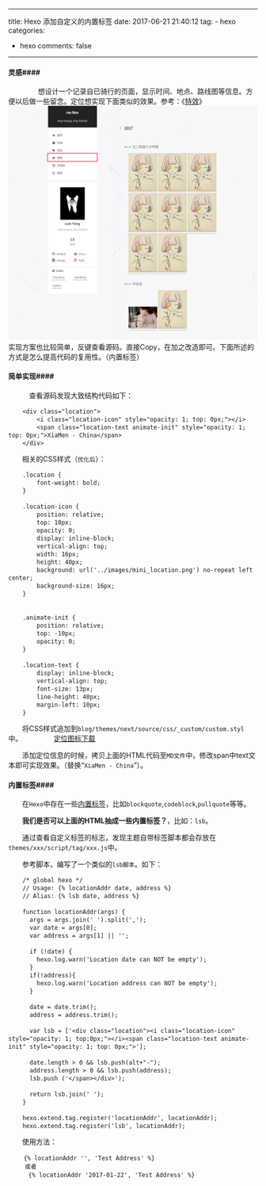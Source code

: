 
---
title: Hexo 添加自定义的内置标签
date: 2017-06-21 21:40:12
tag:
	- hexo
categories:
   - hexo
comments: false
---

#### 灵感####
　　
　　想设计一个记录自已骑行的页面，显示时间、地点、路线图等信息。方便以后做一些留念。定位想实现下面类似的效果。参考：《[特效](http://www.iissnan.com/)》
　　
　　![特效](/images/hexo_photo.png)
　　
　　实现方案也比较简单，反键查看源码。直接Copy，在加之改造即可。下面所述的方式是怎么提高代码的复用性。（内置标签）

#### 简单实现####

　　　查看源码发现大致结构代码如下：
```
	<div class="location">
	    <i class="location-icon" style="opacity: 1; top: 0px;"></i>
	    <span class="location-text animate-init" style="opacity: 1; top: 0px;">XiaMen - China</span>
	</div>
```
　　相关的CSS样式（`优化后`）：
```
	.location {
	    font-weight: bold;
	}
	
	.location-icon {
	    position: relative;
	    top: 10px;
	    opacity: 0;
	    display: inline-block;
	    vertical-align: top;
	    width: 16px;
	    height: 40px;
	    background: url('../images/mini_location.png') no-repeat left center;
	    background-size: 16px;
	}
	
	
	.animate-init {
	    position: relative;
	    top: -10px;
	    opacity: 0;
	}
	
	.location-text {
	    display: inline-block;
	    vertical-align: top;
	    font-size: 13px;
	    line-height: 40px;
	    margin-left: 10px;
	}
```
　　将CSS样式追加到`blog/themes/next/source/css/_custom/custom.styl`中。
　　
　　[定位图标下载](http://www.rtime.xin/images/mini_location.png)

　　添加定位信息的时候，拷贝上面的HTML代码至`MD文件`中，修改span中text文本即可实现效果。（替换“`XiaMen - China`”）。
　　
　　
#### 内置标签####

　　在`Hexo`中存在一些[内置标签](https://hexo.io/zh-cn/docs/tag-plugins.html)，比如`blockquote`,`codeblock`,`pullquote`等等。

　　**我们是否可以上面的HTML抽成一些内置标签？**，比如：`lsb`。

　　通过查看自定义标签的标志，发现主题自带标签脚本都会存放在`themes/xxx/script/tag/xxx.js`中。

　　参考脚本，编写了一个类似的`lsb脚本`。如下：
```　　
	/* global hexo */
	// Usage: {% locationAddr date, address %}
	// Alias: {% lsb date, address %}
	
	function locationAddr(args) {
	  args = args.join(' ').split(',');
	  var date = args[0];
	  var address = args[1] || '';
	
	  if (!date) {
	    hexo.log.warn('Location date can NOT be empty');
	  }
	  if(!address){
	    hexo.log.warn('Location address can NOT be empty');
	  }
	
	  date = date.trim();
	  address = address.trim();
	
	  var lsb = ['<div class="location"><i class="location-icon" style="opacity: 1; top:0px;"></i><span class="location-text animate-init" style="opacity: 1; top: 0px;">'];
	
	  date.length > 0 && lsb.push(alt+"-");
	  address.length > 0 && lsb.push(address);
	  lsb.push ('</span></div>');
	
	  return lsb.join(' ');
	}
	
	hexo.extend.tag.register('locationAddr', locationAddr);
	hexo.extend.tag.register('lsb', locationAddr);
```

　　使用方法：

```
　　 {% locationAddr '', 'Test Address' %}
　   或者
　    {% locationAddr '2017-01-22', 'Test Address' %}　 
```